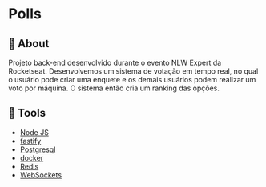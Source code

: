 # Polls

## 📄 About

Projeto back-end desenvolvido durante o evento NLW Expert da Rocketseat. 
Desenvolvemos um sistema de votação em tempo real, no qual o usuário pode criar uma enquete e os demais usuários 
podem realizar um voto por máquina. O sistema então cria um ranking das opções.


## 🔨 Tools

- [Node JS](https://nodejs.org/docs/latest/api/)
- [fastify](https://fastify.dev/docs/latest/)
- [Postgresql](https://www.postgresql.org/docs/)
- [docker](https://docs.docker.com/)
- [Redis](https://redis.io/docs/)
- [WebSockets]()
  

